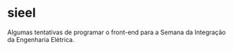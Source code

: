 # sieel
Algumas tentativas de programar o front-end para a Semana da Integração da Engenharia Elétrica.
